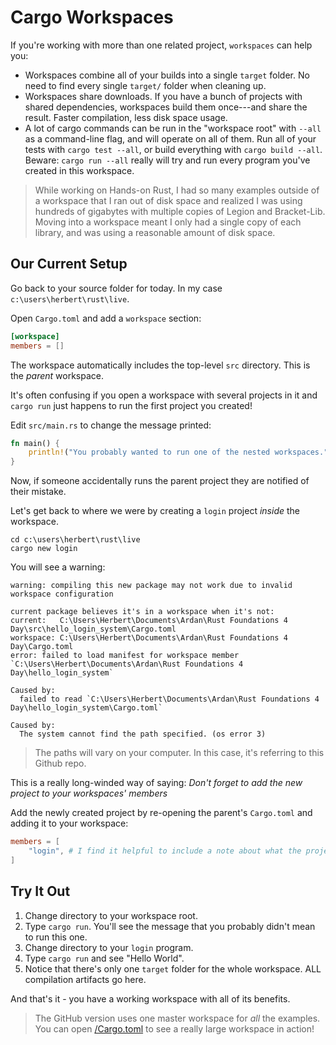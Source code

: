# Cargo Workspaces

If you're working with more than one related project, `workspaces` can help you:

* Workspaces combine all of your builds into a single `target` folder. No need to find every single `target/` folder when cleaning up.
* Workspaces share downloads. If you have a bunch of projects with shared dependencies, workspaces build them once---and share the result. Faster compilation, less disk space usage.
* A lot of cargo commands can be run in the "workspace root" with `--all` as a command-line flag, and will operate on all of them. Run all of your tests with `cargo test --all`, or build everything with `cargo build --all`. Beware: `cargo run --all` really will try and run every program you've created in this workspace.

> While working on Hands-on Rust, I had so many examples outside of a workspace that I ran out of disk space and realized I was using hundreds of gigabytes with multiple copies of Legion and Bracket-Lib. Moving into a workspace meant I only had a single copy of each library, and was using a reasonable amount of disk space.

## Our Current Setup

Go back to your source folder for today. In my case `c:\users\herbert\rust\live`.

Open `Cargo.toml` and add a `workspace` section:

```toml
[workspace]
members = []
```

The workspace automatically includes the top-level `src` directory. This is the *parent*
workspace.

It's often confusing if you open a workspace with several projects in it and `cargo run` just
happens to run the first project you created!

Edit `src/main.rs` to change the message printed:

```rust
fn main() {
    println!("You probably wanted to run one of the nested workspaces.");
}
```

Now, if someone accidentally runs the parent project they are notified of their mistake.

Let's get back to where we were by creating a `login` project *inside* the workspace.

```
cd c:\users\herbert\rust\live
cargo new login
```

You will see a warning:

```
warning: compiling this new package may not work due to invalid workspace configuration

current package believes it's in a workspace when it's not:
current:   C:\Users\Herbert\Documents\Ardan\Rust Foundations 4 Day\src\hello_login_system\Cargo.toml
workspace: C:\Users\Herbert\Documents\Ardan\Rust Foundations 4 Day\Cargo.toml
error: failed to load manifest for workspace member `C:\Users\Herbert\Documents\Ardan\Rust Foundations 4 Day\hello_login_system`

Caused by:
  failed to read `C:\Users\Herbert\Documents\Ardan\Rust Foundations 4 Day\hello_login_system\Cargo.toml`

Caused by:
  The system cannot find the path specified. (os error 3)
```

> The paths will vary on your computer. In this case, it's referring to this Github repo.

This is a really long-winded way of saying: *Don't forget to add the new project to your workspaces' members*

Add the newly created project by re-opening the parent's `Cargo.toml` and adding it to your workspace:

```toml
members = [
    "login", # I find it helpful to include a note about what the project does, here.
]
```

## Try It Out

1. Change directory to your workspace root.
2. Type `cargo run`. You'll see the message that you probably didn't mean to run this one.
3. Change directory to your `login` program.
4. Type `cargo run` and see "Hello World".
5. Notice that there's only one `target` folder for the whole workspace. ALL compilation artifacts go here.

And that's it - you have a working workspace with all of its benefits.

> The GitHub version uses one master workspace for *all* the examples. You can open [/Cargo.toml](/Cargo.toml) to see a really large workspace in action!
